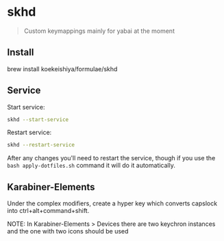 # skhd

> Custom keymappings mainly for yabai at the moment

## Install

brew install koekeishiya/formulae/skhd

## Service

Start service:

```sh
skhd --start-service
```

Restart service:

```sh
skhd --restart-service
```

After any changes you'll need to restart the service, though if you use the `bash apply-dotfiles.sh` command it will do it automatically.

## Karabiner-Elements

Under the complex modifiers, create a hyper key which converts capslock into ctrl+alt+command+shift.

NOTE: In Karabiner-Elements > Devices there are two keychron instances and the one with two icons should be used
